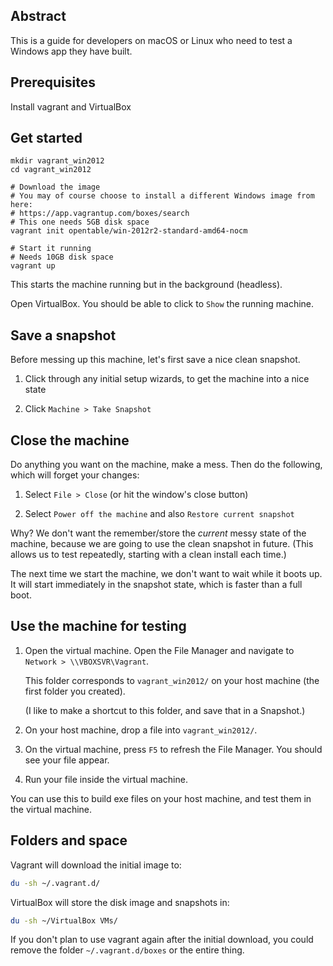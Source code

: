 ## Abstract

This is a guide for developers on macOS or Linux who need to test a Windows app they have built.

## Prerequisites

Install vagrant and VirtualBox

## Get started

```
mkdir vagrant_win2012
cd vagrant_win2012

# Download the image
# You may of course choose to install a different Windows image from here:
# https://app.vagrantup.com/boxes/search
# This one needs 5GB disk space
vagrant init opentable/win-2012r2-standard-amd64-nocm

# Start it running
# Needs 10GB disk space
vagrant up
```

This starts the machine running but in the background (headless).

Open VirtualBox.  You should be able to click to `Show` the running machine.

## Save a snapshot

Before messing up this machine, let's first save a nice clean snapshot.

1. Click through any initial setup wizards, to get the machine into a nice state

2. Click `Machine > Take Snapshot`

## Close the machine

Do anything you want on the machine, make a mess.  Then do the following, which will forget your changes:

1. Select `File > Close` (or hit the window's close button)

2. Select `Power off the machine` and also `Restore current snapshot`

Why?  We don't want the remember/store the _current_ messy state of the machine, because we are going to use the clean snapshot in future.  (This allows us to test repeatedly, starting with a clean install each time.)

The next time we start the machine, we don't want to wait while it boots up.  It will start immediately in the snapshot state, which is faster than a full boot.

## Use the machine for testing

1. Open the virtual machine.  Open the File Manager and navigate to `Network > \\VBOXSVR\Vagrant`.

   This folder corresponds to `vagrant_win2012/` on your host machine (the first folder you created).

   (I like to make a shortcut to this folder, and save that in a Snapshot.)

2. On your host machine, drop a file into `vagrant_win2012/`.

3. On the virtual machine, press `F5` to refresh the File Manager.  You should see your file appear.

4. Run your file inside the virtual machine.

You can use this to build exe files on your host machine, and test them in the virtual machine.

## Folders and space

Vagrant will download the initial image to:

```bash
du -sh ~/.vagrant.d/
```

VirtualBox will store the disk image and snapshots in:

```bash
du -sh ~/VirtualBox VMs/
```

If you don't plan to use vagrant again after the initial download, you could remove the folder `~/.vagrant.d/boxes` or the entire thing.
